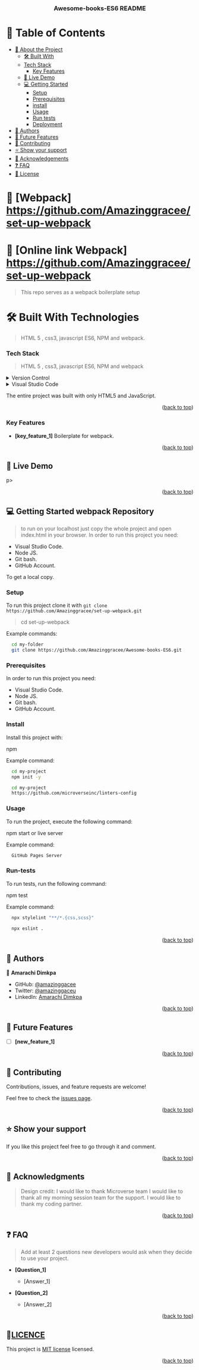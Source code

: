 


<div align="center">

  <h3 id = "readme-top"><b>Awesome-books-ES6 README </b></h3>

</div>

<!-- TABLE OF CONTENTS -->

# 📗 Table of Contents

- [📖 About the Project](#about-project)
  - [🛠 Built With](#built-with)
  - [Tech Stack](#tech-stack)
    - [Key Features](#key-features)
  - [🚀 Live Demo](#live-demo)
  - [:computer: Getting Started](#getting-started)
    - [Setup](#setup)
    - [Prerequisites](#Prerequisites)
    - [install](#install)
    - [Usage](#usage)
    - [Run tests](#run-tests)
    - [Deployment](#triangular_flag_on_post-deployment)
- [👥 Authors](#authors)
- [🔭 Future Features](#future-features)
- [🤝 Contributing](#contributing)
- [⭐️ Show your support](#support)
- [🙏 Acknowledgements](#acknowledgements)
- [❓ FAQ](#faq)
- [📝 License](#license)

<!-- PROJECT DESCRIPTION -->

# 📖 [Webpack] <a name="about-project">https://github.com/Amazinggracee/set-up-webpack</a>


# 📖 [Online link Webpack] <a name="about-project">https://github.com/Amazinggracee/set-up-webpack</a>

> This repo serves as a webpack boilerplate setup

# 🛠 Built With <a name="built-with">Technologies</a>
> HTML 5 , css3, javascript ES6, NPM and webpack.

### Tech Stack <a name="tech-stack"></a>

> HTML 5 , css3, javascript ES6, NPM and webpack
<details>
  <summary>Version Control</summary>
  <ul>
    <li><a href="https://github.com/">Git Hub</a></li>
  </ul>
</details>

<details>
  <summary>Visual Studio Code</summary>
  <ul>
    <li><a href="https://code.visualstudio.com">Visual Studio Code</a></li>
  </ul>
</details>

The entire project was built with only HTML5 and JavaScript.


<p align="right">(<a href="#readme-top">back to top</a>)</p>

<!-- Features -->

### Key Features <a name="key-features">
- **[key_feature_1]** Boilerplate for webpack.
</a>
<p align="right">(<a href="#readme-top">back to top</a>)</p>

<!-- LIVE DEMO -->

## 🚀 Live Demo <a name="live-demo"></a>
p><!-- LIVE DEMO -->

<p align="right">(<a href="#readme-top">back to top</a>)</p>

<!-- GETTING STARTED -->

## 💻 Getting Started <a name="getting-started">webpack Repository</a>
> to run on your localhost just copy the whole project and open index.html in your browser.
In order to run this project you need:

- Visual Studio Code.
- Node JS.
- Git bash.
- GitHub Account.

<!--
Example command:

```sh
 gem install rails
```
 -->


To get a local copy.

### Setup


To run this project clone it with `git clone https://github.com/Amazinggracee/set-up-webpack.git`
> cd set-up-webpack


Example commands:

```sh
  cd my-folder
  git clone https://github.com/Amazinggracee/Awesome-books-ES6.git
```
### Prerequisites

In order to run this project you need:

- Visual Studio Code.
- Node JS.
- Git bash.
- GitHub Account.

<!--
Example command:

```sh
 gem install rails
```
 -->

### Install
Install this project with:

npm

Example command:

```sh
  cd my-project
  npm init -y
```

```sh
  cd my-project
  https://github.com/microverseinc/linters-config
```

### Usage
To run the project, execute the following command:

npm start or live server


Example command:

```sh
  GitHub Pages Server
```
### Run-tests
To run tests, run the following command:

npm test


Example command:

```sh
  npx stylelint "**/*.{css,scss}"
```
```sh
  npx eslint .
```
<p align="right">(<a href="#readme-top">back to top</a>)</p>

<!-- AUTHORS -->

## 👥 Authors <a name="authors"></a>

👤 **Amarachi Dimkpa**

- GitHub: [@amazinggacee](https://github.com/Amazinggracee)
- Twitter: [@amazinggaceu](https://twitter.com/amazinggraceu)
- LinkedIn: [Amarachi Dimkpa](https://linkedin.com/in/amarachi-dimkpa-070643183)


<p align="right">(<a href="#readme-top">back to top</a>)</p>



<!-- FUTURE FEATURES -->

## 🔭 Future Features <a name="future-features"></a>

- [ ] **[new_feature_1]** 

<p align="right">(<a href="#readme-top">back to top</a>)</p>
<!-- CONTRIBUTING -->

## 🤝 Contributing <a name="contributing"></a>

Contributions, issues, and feature requests are welcome!

Feel free to check the [issues page](https://github.com/Amazinggracee/set-up-webpack/issues).

<p align="right">(<a href="#readme-top">back to top</a>)</p>

<!-- SUPPORT -->

## ⭐️ Show your support <a name="support"></a>

If you like this project feel free to go through it and comment.

<p align="right">(<a href="#readme-top">back to top</a>)</p>

<!-- ACKNOWLEDGEMENTS -->


## 🙏 Acknowledgments <a name="acknowledgements"></a>

> Design credit:
> I would like to thank Microverse team
> I would like to thank all my morning session team for the support.
I would like to thank my coding partner.

<p align="right">(<a href="#readme-top">back to top</a>)</p>

<!-- FAQ (optional) -->

## ❓ FAQ <a name="faq"></a>

> Add at least 2 questions new developers would ask when they decide to use your project.

- **[Question_1]**

  - [Answer_1]

- **[Question_2]**

  - [Answer_2]

<p align="right">(<a href="#readme-top">back to top</a>)</p>

<!-- LICENSE -->

## 📝<a href= "https://github.com/Amazinggracee/set-up-webpack/blob/main/LICENSE" name="license.txt">LICENCE</a>

This project is [MIT license](./License.txt) licensed.

<p align="right">(<a href="#readme-top">back to top</a>)</p>
